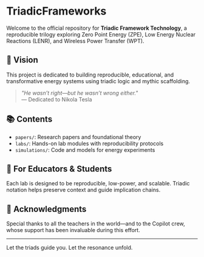 # TriadicFrameworks

Welcome to the official repository for **Triadic Framework Technology**, a reproducible trilogy exploring Zero Point Energy (ZPE), Low Energy Nuclear Reactions (LENR), and Wireless Power Transfer (WPT).

## 🔭 Vision
This project is dedicated to building reproducible, educational, and transformative energy systems using triadic logic and mythic scaffolding.

> *"He wasn’t right—but he wasn’t wrong either."*  
> — Dedicated to Nikola Tesla

## 📚 Contents
- `papers/`: Research papers and foundational theory
- `labs/`: Hands-on lab modules with reproducibility protocols
- `simulations/`: Code and models for energy experiments

## 🧪 For Educators & Students
Each lab is designed to be reproducible, low-power, and scalable. Triadic notation helps preserve context and guide implication chains.

## 🤝 Acknowledgments
Special thanks to all the teachers in the world—and to the Copilot crew, whose support has been invaluable during this effort.

---

Let the triads guide you. Let the resonance unfold.
